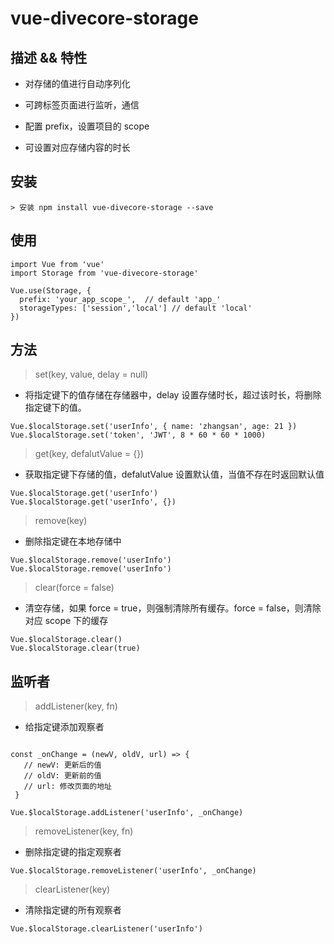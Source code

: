 # vue-divecore-storage

## 描述 && 特性

- 对存储的值进行自动序列化

- 可跨标签页面进行监听，通信

- 配置 prefix，设置项目的 scope

- 可设置对应存储内容的时长

## 安装

```
> 安装 npm install vue-divecore-storage --save
```

## 使用

```
import Vue from 'vue'
import Storage from 'vue-divecore-storage'

Vue.use(Storage, {
  prefix: 'your_app_scope_',  // default 'app_'
  storageTypes: ['session','local'] // default 'local'
})
```

## 方法

> set(key, value, delay = null)

- 将指定键下的值存储在存储器中，delay 设置存储时长，超过该时长，将删除指定键下的值。

```
Vue.$localStorage.set('userInfo', { name: 'zhangsan', age: 21 })
Vue.$localStorage.set('token', 'JWT', 8 * 60 * 60 * 1000)
```

> get(key, defalutValue = {})

- 获取指定键下存储的值，defalutValue 设置默认值，当值不存在时返回默认值

```
Vue.$localStorage.get('userInfo')
Vue.$localStorage.get('userInfo', {})
```

> remove(key)

- 删除指定键在本地存储中

```
Vue.$localStorage.remove('userInfo')
Vue.$localStorage.remove('userInfo')
```

> clear(force = false)

- 清空存储，如果 force = true，则强制清除所有缓存。force = false，则清除对应 scope 下的缓存

```
Vue.$localStorage.clear()
Vue.$localStorage.clear(true)
```

## 监听者

> addListener(key, fn)

- 给指定键添加观察者

```

const _onChange = (newV, oldV, url) => {
   // newV: 更新后的值
   // oldV: 更新前的值
   // url: 修改页面的地址
 }

Vue.$localStorage.addListener('userInfo', _onChange)
```

> removeListener(key, fn)

- 删除指定键的指定观察者

```
Vue.$localStorage.removeListener('userInfo', _onChange)
```

> clearListener(key)

- 清除指定键的所有观察者

```
Vue.$localStorage.clearListener('userInfo')
```
